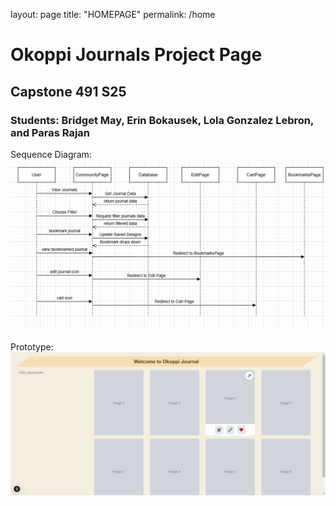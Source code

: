 layout: page
title: "HOMEPAGE"
permalink: /home

# Okoppi Journals Project Page

## Capstone 491 S25

### Students: Bridget May, Erin Bokausek, Lola Gonzalez Lebron, and Paras Rajan

Sequence Diagram:
![alt text](sequence.png "Sequence Diagram")

Prototype:
![alt text](proto.PNG "Prototype")

